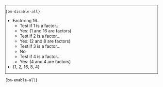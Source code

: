 <div style="border:1px solid black;">

`{bm-disable-all}`

 * Factoring 16...
   * Test if 1 is a factor...
   * Yes: (1 and 16 are factors)
   * Test if 2 is a factor...
   * Yes: (2 and 8 are factors)
   * Test if 3 is a factor...
   * No
   * Test if 4 is a factor...
   * Yes: (4 and 4 are factors)
 * {1, 2, 16, 8, 4}
</div>

`{bm-enable-all}`

